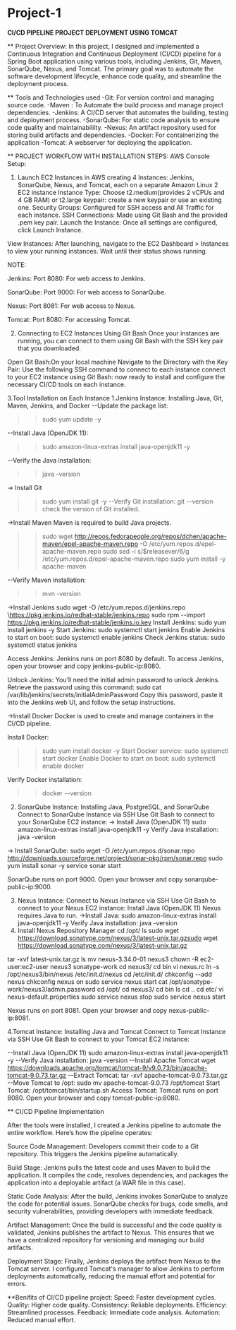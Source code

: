 # Project-1
**CI/CD PIPELINE PROJECT DEPLOYMENT USING TOMCAT**

** Project Overview:
In this project, I designed and implemented a Continuous Integration and Continuous Deployment (CI/CD) pipeline for a Spring Boot application using various tools, including Jenkins, Git, Maven, SonarQube, Nexus, and Tomcat. The primary goal was to automate the software development lifecycle, enhance code quality, and streamline the deployment process.

** Tools and Technologies used
-Git: For version control and managing source code.
-Maven : To Automate the build process and manage project dependencies.
-Jenkins: A CI/CD server that automates the building, testing and deployment process.
-SonarQube: For static code analysis to ensure code quality and maintainabiliity.
-Nexus: An artifact repository used for storing build artifacts and dependencies.
-Docker: For containerizing the application
-Tomcat: A webserver for deploying the application.

** PROJECT WORKFLOW WITH INSTALLATION STEPS:
AWS Console Setup: 
1. Launch EC2 Instances in AWS
creating 4 Instances: Jenkins, SonarQube, Nexus, and Tomcat, each on a separate Amazon Linux 2 EC2 instance
Instance Type: Choose t2.medium(provides 2 vCPUs and 4 GB RAM) or t2.large 
keypair: create a new keypair or use an existing one.
Security Groups: Configured for SSH access and All Traffic for each instance.
SSH Connections: Made using Git Bash and the provided .pem key pair.
Launch the Instance: Once all settings are configured, click Launch Instance.

View Instances:
After launching, navigate to the EC2 Dashboard > Instances to view your running instances. Wait until their status shows running.

NOTE:

Jenkins: Port 8080: For web access to Jenkins.

SonarQube: Port 9000: For web access to SonarQube.

Nexus: Port 8081: For web access to Nexus.

Tomcat: Port 8080: For accessing Tomcat.


2. Connecting to EC2 Instances Using Git Bash
Once your instances are running, you can connect to them using Git Bash with the SSH key pair that you downloaded.

Open Git Bash:On your local machine
Navigate to the Directory with the Key Pair:
Use the following SSH command to connect to each instance 
connect to your EC2 instance using Git Bash:
now ready to install and configure the necessary CI/CD tools on each instance.



3.Tool Installation on Each Instance
1.Jenkins Instance: Installing Java, Git, Maven, Jenkins, and Docker
--Update the package list:
>>sudo yum update -y

--Install Java (OpenJDK 11):
>>sudo amazon-linux-extras install java-openjdk11 -y

--Verify the Java installation:
>>java -version

-> Install Git
>>sudo yum install git -y
--Verify Git installation:
>>git --version
check the version of Git installed.

->Install Maven
Maven is required to build Java projects.
>>sudo wget http://repos.fedorapeople.org/repos/dchen/apache-maven/epel-apache-maven.repo -O /etc/yum.repos.d/epel-apache-maven.repo
  sudo sed -i s/\$releasever/6/g /etc/yum.repos.d/epel-apache-maven.repo
  sudo yum install -y apache-maven

--Verify Maven installation:
>>mvn -version

->Install Jenkins
sudo wget -O /etc/yum.repos.d/jenkins.repo \https://pkg.jenkins.io/redhat-stable/jenkins.repo
sudo rpm --import https://pkg.jenkins.io/redhat-stable/jenkins.io.key
Install Jenkins:
sudo yum install jenkins -y
Start Jenkins:
sudo systemctl start jenkins
Enable Jenkins to start on boot:
sudo systemctl enable jenkins
Check Jenkins status:
sudo systemctl status jenkins

Access Jenkins:
Jenkins runs on port 8080 by default.
To access Jenkins, open your browser and copy jenkins-public-ip:8080.

Unlock Jenkins:
You’ll need the initial admin password to unlock Jenkins.
Retrieve the password using this command:
sudo cat /var/lib/jenkins/secrets/initialAdminPassword
Copy this password, paste it into the Jenkins web UI, and follow the setup instructions.

->Install Docker
Docker is used to create and manage containers in the CI/CD pipeline.

Install Docker:
>>sudo yum install docker -y
Start Docker service:
>>sudo systemctl start docker
Enable Docker to start on boot:
>>sudo systemctl enable docker

Verify Docker installation:
>>docker --version


2. SonarQube Instance: Installing Java, PostgreSQL, and SonarQube
Connect to SonarQube Instance via SSH
Use Git Bash to connect to your SonarQube EC2 instance:
-> Install Java (OpenJDK 11)
sudo amazon-linux-extras install java-openjdk11 -y
Verify Java installation:
java -version

-> Install SonarQube:
sudo wget -O /etc/yum.repos.d/sonar.repo http://downloads.sourceforge.net/project/sonar-pkg/rpm/sonar.repo
sudo yum install sonar -y
service sonar start

SonarQube runs on port 9000. Open your browser and copy sonarqube-public-ip:9000.

3. Nexus Instance: 
Connect to Nexus Instance via SSH
Use Git Bash to connect to your Nexus EC2 instance:
Install Java (OpenJDK 11)
Nexus requires Java to run.
->Install Java:
sudo amazon-linux-extras install java-openjdk11 -y
Verify Java installation:
java -version
3. Install Nexus Repository Manager
cd /opt/
ls
sudo wget https://download.sonatype.com/nexus/3/latest-unix.tar.gzsudo wget https://download.sonatype.com/nexus/3/latest-unix.tar.gz

tar -xvf latest-unix.tar.gz
ls
mv nexus-3.34.0-01 nexus3
chown -R ec2-user:ec2-user nexus3 sonatype-work
cd nexus3/
cd bin
vi nexus.rc
ln -s /opt/nexus3/bin/nexus /etc/init.d/nexus
cd /etc/init.d/
chkconfig --add nexus
chkconfig nexus on
sudo service nexus start
cat /opt/sonatype-work/nexus3/admin.password
cd /opt/
cd nexus3/
cd bin
ls
cd ..
cd etc/
vi nexus-default.properties
sudo service nexus stop
sudo service nexus start

Nexus runs on port 8081. Open your browser and copy nexus-public-ip:8081.

4.Tomcat Instance: Installing Java and Tomcat
Connect to Tomcat Instance via SSH
Use Git Bash to connect to your Tomcat EC2 instance:

--Install Java (OpenJDK 11)
sudo amazon-linux-extras install java-openjdk11 -y
--Verify Java installation:
java -version
--Install Apache Tomcat
wget https://downloads.apache.org/tomcat/tomcat-9/v9.0.73/bin/apache-tomcat-9.0.73.tar.gz
--Extract Tomcat:
tar -xvf apache-tomcat-9.0.73.tar.gz
--Move Tomcat to /opt:
sudo mv apache-tomcat-9.0.73 /opt/tomcat
Start Tomcat:
/opt/tomcat/bin/startup.sh
Access Tomcat:
Tomcat runs on port 8080. Open your browser and copy tomcat-public-ip:8080.

** CI/CD Pipeline Implementation

After the tools were installed, I created a Jenkins pipeline to automate the entire workflow. Here’s how the pipeline operates:

Source Code Management: Developers commit their code to a Git repository. This triggers the Jenkins pipeline automatically.

Build Stage: Jenkins pulls the latest code and uses Maven to build the application. It compiles the code, resolves dependencies, and packages the application into a deployable artifact (a WAR file in this case).

Static Code Analysis: After the build, Jenkins invokes SonarQube to analyze the code for potential issues. SonarQube checks for bugs, code smells, and security vulnerabilities, providing developers with immediate feedback.

Artifact Management: Once the build is successful and the code quality is validated, Jenkins publishes the artifact to Nexus. This ensures that we have a centralized repository for versioning and managing our build artifacts.

Deployment Stage: Finally, Jenkins deploys the artifact from Nexus to the Tomcat server. I configured Tomcat's manager to allow Jenkins to perform deployments automatically, reducing the manual effort and potential for errors.

**Benifits of CI/CD pipeline project:
Speed: Faster development cycles.
Quality: Higher code quality.
Consistency: Reliable deployments.
Efficiency: Streamlined processes.
Feedback: Immediate code analysis.
Automation: Reduced manual effort.
